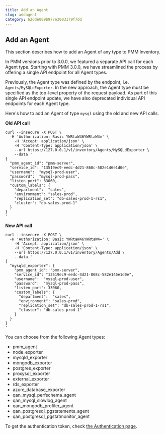 ```yaml
---
title: Add an Agent
slug: addagent
category: 626de009b977e3003179f7dd
---
```


## Add an Agent

This section describes how to add an Agent of any type to PMM Inventory.

In PMM versions prior to 3.0.0, we featured a separate API call for each Agent type. Starting with PMM 3.0.0, we have streamlined the process by offering a single API endpoint for all Agent types. 

Previously, the Agent type was defined by the endpoint, i.e. `Agents/MySQLdExporter`. In the new approach, the Agent type must be specified as the top-level property of the request payload. As part of this single API endpoint update, we have also deprecated individual API endpoints for each Agent type.

Here's how to add an Agent of type `mysql` using the old and new API calls.

**Old API call**

```shell
curl --insecure -X POST \
  -H 'Authorization: Basic YWRtaW46YWRtaW4=' \
	-H 'Accept: application/json' \
	-H 'Content-Type: application/json' \
	--url https://127.0.0.1/v1/inventory/Agents/MySQLdExporter \
	--data '
{
  "pmm_agent_id": "pmm-server",
  "service_id": "13519ec9-eedc-4d21-868c-582e146e1d0e",
  "username":  "mysql-prod-user",
  "password":  "mysql-prod-pass",
  "listen_port": 33060,
  "custom_labels": {
    "department":  "sales",
    "environment": "sales-prod",
    "replication_set": "db-sales-prod-1-rs1",
    "cluster": "db-sales-prod-1"
  }
}
'
```

**New API call**

```shell
curl --insecure -X POST \
  -H 'Authorization: Basic YWRtaW46YWRtaW4=' \
	-H 'Accept: application/json' \
	-H 'Content-Type: application/json' \
	--url https://127.0.0.1/v1/inventory/Agents/Add \
	--data '
{
  "mysqld_exporter": {
    "pmm_agent_id": "pmm-server",
    "service_id": "13519ec9-eedc-4d21-868c-582e146e1d0e",
    "username":  "mysql-prod-user",
    "password":  "mysql-prod-pass",
    "listen_port": 33060,
    "custom_labels": {
      "department":  "sales",
      "environment": "sales-prod",
      "replication_set": "db-sales-prod-1-rs1",
      "cluster": "db-sales-prod-1"
    }
  }
}
'
```

You can choose from the following Agent types:

- pmm_agent
- node_exporter
- mysqld_exporter
- mongodb_exporter
- postgres_exporter
- proxysql_exporter
- external_exporter
- rds_exporter
- azure_database_exporter
- qan_mysql_perfschema_agent
- qan_mysql_slowlog_agent
- qan_mongodb_profiler_agent
- qan_postgresql_pgstatements_agent
- qan_postgresql_pgstatmonitor_agent

To get the authentication token, check [the Authentication page](ref:authentication).